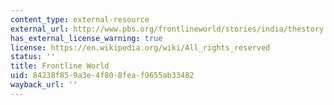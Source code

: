 ```yaml
---
content_type: external-resource
external_url: http://www.pbs.org/frontlineworld/stories/india/thestory.html
has_external_license_warning: true
license: https://en.wikipedia.org/wiki/All_rights_reserved
status: ''
title: Frontline World
uid: 84238f85-9a3e-4f80-8fea-f9655ab33482
wayback_url: ''
---
```

